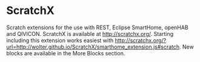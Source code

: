 # ScratchX
Scratch extensions for the use with REST, Eclipse SmartHome, openHAB and QIVICON. ScratchX is available at http://scratchx.org/. Starting including this extension works easiest with http://scratchx.org/?url=http://wolter.github.io/ScratchX/smarthome_extension.js#scratch. New blocks are available in the More Blocks section.